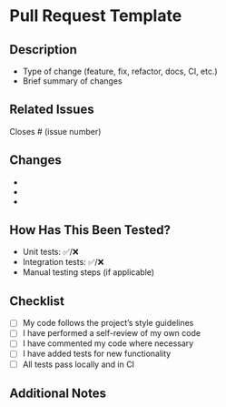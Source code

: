 # Pull Request Template

## Description
<!-- Describe what this PR does and why it is needed -->
- Type of change (feature, fix, refactor, docs, CI, etc.)
- Brief summary of changes

## Related Issues
<!-- Link any related issues, if applicable -->
Closes # (issue number)

## Changes
<!-- List the major changes made in this PR -->
- 
- 
- 

## How Has This Been Tested?
<!-- Describe the testing steps performed -->
- Unit tests: ✅/❌
- Integration tests: ✅/❌
- Manual testing steps (if applicable)

## Checklist
- [ ] My code follows the project’s style guidelines
- [ ] I have performed a self-review of my own code
- [ ] I have commented my code where necessary
- [ ] I have added tests for new functionality
- [ ] All tests pass locally and in CI

## Additional Notes
<!-- Any extra notes for reviewers -->

